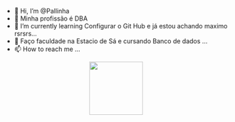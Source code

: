 - 👋 Hi, I’m @Pallinha
- 👀  Minha profissão é DBA
- 🌱 I’m currently learning  Configurar o Git Hub e já estou achando maximo rsrsrs...
- 💞️ Faço faculdade na Estacio de Sá e cursando Banco de dados ...
- 📫 How to reach me ...

<div align="center">
  <img height="120em" src="https://github-readme-stats.vercel.app/api?username=Pallinha&show_icons=true&theme=dracula&include_all_commits=true&count_private=true"/>
  
  

